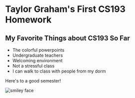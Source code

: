 # Taylor Graham's First CS193 Homework

## My Favorite Things about CS193 So Far

- The colorful powerpoints
- Undergraduate teachers
- Welcoming environment
- Not a stressful class
- I can walk to class with people from my dorm

Here's to a good semester!

![smiley face](https://www.bing.com/th?id=OIP.KldEjukVdDS2QLYwFfeMVAHaHa&w=173&h=160&c=8&rs=1&qlt=90&o=6&pid=3.1&rm=2)

